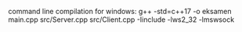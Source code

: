 command line compilation for windows:
g++ -std=c++17 -o eksamen main.cpp src/Server.cpp src/Client.cpp -Iinclude -lws2_32 -lmswsock
